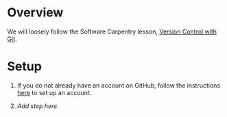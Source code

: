 Overview
========

We will loosely follow the Software Carpentry lesson,
[Version Control with Git][swc-git].

Setup
=====

1. If you do not already have an account on GitHub, follow the
instructions [here][swc-git-setup] to set up an account.

2. *Add step here.*

[swc-git]: http://swcarpentry.github.io/git-novice
[swc-git-setup]: https://carpentries.github.io/workshop-template/#git
